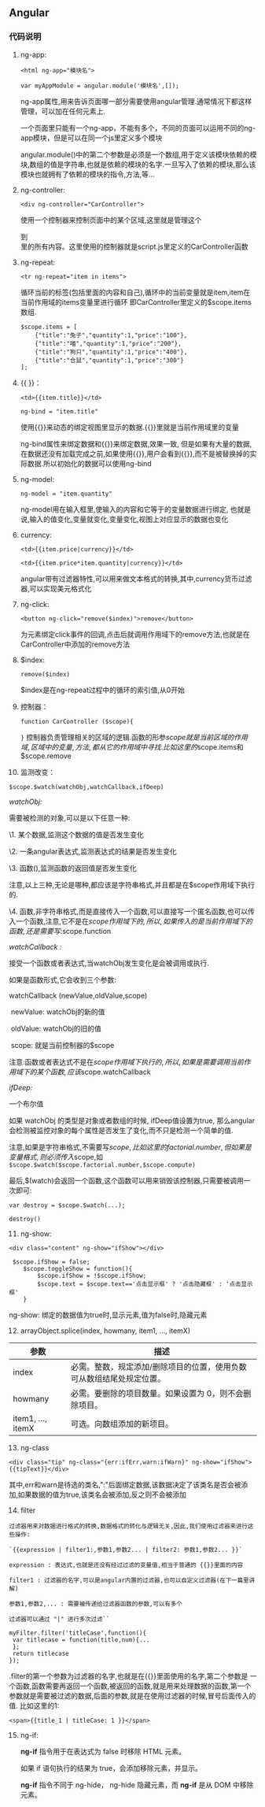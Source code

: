 ##  Angular

### 代码说明

1. ng-app:

   `<html ng-app="模块名">` 

   ```
   var myAppModule = angular.module('模块名',[]);
   ```

   ng-app属性,用来告诉页面哪一部分需要使用angular管理.通常情况下都这样管理，可以加在任何元素上.

   一个页面里只能有一个ng-app，不能有多个，不同的页面可以运用不同的ng-app模块，但是可以在同一个js里定义多个模块

   angular.module()中的第二个参数是必须是一个数组,用于定义该模块依赖的模块,数组的值是字符串,也就是依赖的模块的名字.一旦写入了依赖的模块,那么该模块也就拥有了依赖的模块的指令,方法,等...

2. ng-controller:

   `<div ng-controller="CarController">` 

   使用一个控制器来控制页面中的某个区域,这里就是管理这个<div>到</div>里的所有内容。这里使用的控制器就是script.js里定义的CarController函数 

3. ng-repeat:

   `<tr ng-repeat="item in items">` 

   循环当前的标签(包括里面的内容和自己),循环中的当前变量就是item,item在当前作用域的items变量里进行循环
   即CarController里定义的$scope.items数组.

    ```
    $scope.items = [
        {"title":"兔子","quantity":1,"price":"100"},
        {"title":"喵","quantity":1,"price":"200"},
        {"title":"狗只","quantity":1,"price":"400"},
        {"title":"仓鼠","quantity":1,"price":"300"}
    ];
    ```

4. {{ }}：

   `<td>{{item.title}}</td>` 

   `ng-bind = "item.title"`

   使用{{}}来动态的绑定视图里显示的数据.{{}}里就是当前作用域里的变量

   ng-bind属性来绑定数据和{{}}来绑定数据,效果一致,
   但是如果有大量的数据,在数据还没有加载完成之前,如果使用{{}},用户会看到{{}},而不是被替换掉的实际数据.所以初始化的数据可以使用ng-bind

5. ng-model:

   `ng-model = "item.quantity"`

   ng-model用在输入框里,使输入的内容和它等于的变量数据进行绑定,
   也就是说,输入的值变化,变量就变化,变量变化,视图上对应显示的数据也变化

6. currency:

   `<td>{{item.price|currency}}</td>`

   `<td>{{item.price*item.quantity|currency}}</td>`

   angular带有过滤器特性,可以用来做文本格式的转换,其中,currency货币过滤器,可以实现美元格式化

7. ng-click:

   `<button ng-click="remove($index)">remove</button>`

   为元素绑定click事件的回调,点击后就调用作用域下的remove方法,也就是在CarController中添加的remove方法

8. $index:

   `remove($index)`

   $index是在ng-repeat过程中的循环的索引值,从0开始

9. 控制器：

   `function CarController ($scope){`

   `}`
   控制器负责管理相关的区域的逻辑.函数的形参$scope就是当前区域的作用域,区域中的变量,方法,都从它的作用域中寻找.
   比如这里的$scope.items和$scope.remove

10. 监测改变：

   `$scope.$watch(watchObj,watchCallback,ifDeep)`

   *watchObj:*

   需要被检测的对象,可以是以下任意一种:

   \1. 某个数据,监测这个数据的值是否发生变化

   \2. 一条angular表达式,监测表达式的结果是否发生变化

   \3. 函数(),监测函数的返回值是否发生变化

   注意,以上三种,无论是哪种,都应该是字符串格式,并且都是在$scope作用域下执行的.

   \4. 函数,非字符串格式,而是直接传入一个函数,可以直接写一个匿名函数,也可以传入一个函数,注意,它不是在$scope作用域下的,所以,如果传入的是当前作用域下的函数,还是需要写:$scope.function

   *watchCallback :*

   接受一个函数或者表达式,当watchObj发生变化是会被调用或执行.

   如果是函数形式,它会收到三个参数:

   watchCallback (newValue,oldValue,scope)

   ​    newValue: watchObj的新的值 

   ​    oldValue: watchObj的旧的值

   ​    scope: 就是当前控制器的$scope

   注意:函数或者表达式不是在$scope作用域下执行的,所以,如果是需要调用当前作用域下的某个函数,应该$scope.watchCallback

   *ifDeep:* 

   一个布尔值

   如果 watchObj 的类型是对象或者数组的时候, ifDeep值设置为true, 那么angular会检测被监控对象的每个属性是否发生了变化,而不只是检测一个简单的值.

   注意,如果是字符串格式,不需要写$scope,比如这里的factorial.number,但如果是变量格式,则必须传入$scope,如`$scope.$watch($scope.factorial.number,$scope.compute)`

最后,$(watch)会返回一个函数,这个函数可以用来销毁该控制器,只需要被调用一次即可:

`var destroy = $scope.$watch(...);`

`destroy()`

11. ng-show:

   ```
   <div class="content" ng-show="ifShow"></div>

    $scope.ifShow = false;
       $scope.toggleShow = function(){
           $scope.ifShow = !$scope.ifShow;
           $scope.text = $scope.text=='点击显示框' ? '点击隐藏框' : '点击显示框'
       }
   ```

   ng-show: 绑定的数据值为true时,显示元素,值为false时,隐藏元素

12. arrayObject.splice(index, howmany, item1, …, itemX)

| 参数              | 描述                                  |
| --------------- | ----------------------------------- |
| index           | 必需。整数，规定添加/删除项目的位置，使用负数可从数组结尾处规定位置。 |
| howmany         | 必需。要删除的项目数量。如果设置为 0，则不会删除项目。        |
| item1, …, itemX | 可选。向数组添加的新项目。                       |

13. ng-class

   ```
   <div class="tip" ng-class="{err:ifErr,warn:ifWarn}" ng-show="ifShow">{{tipText}}</div>
   ```
​      其中,err和warn是待选的类名,":"后面绑定数据,该数据决定了该类名是否会被添    加,如果数据的值为true,该类名会被添加,反之则不会被添加

14.  filter

    过滤器用来对数据进行格式的转换,数据格式的转化与逻辑无关,因此,我们使用过滤器来进行这些操作:

    `{{expression | filter1:,参数1,参数2... | filter2: 参数1,参数2... }}`

    expression : 表达式,也就是还没有经过过滤的变量值,相当于普通的 {{}}里面的内容

    filter1 : 过滤器的名字,可以是angular内置的过滤器,也可以自定义过滤器(在下一篇里讲解)

    参数1,参数2,... : 需要被传递给过滤器函数的参数,可以有多个

    过滤器可以通过 "|" 进行多次过滤``

   ```
myFilter.filter('titleCase',function(){    
    var titlecase = function(title,num){...    
    };    
    return titlecase
});
   ```
.filter的第一个参数为过滤器的名字,也就是在{{}}里面使用的名字,第二个参数是  一个函数,函数需要再返回一个函数,被返回的函数,就是用来处理数据的函数,第一个参数就是需要被过滤的数据,后面的参数,就是在使用过滤器的时候,冒号后面传入的值. 比如这里的1:

```
<span>{{title_1 | titleCase: 1 }}</span> 
```

15. ng-if:

    **ng-if** 指令用于在表达式为 false 时移除 HTML 元素。

    如果 if 语句执行的结果为 true，会添加移除元素，并显示。

    **ng-if** 指令不同于 ng-hide， ng-hide 隐藏元素，而 **ng-if** 是从 DOM 中移除元素。